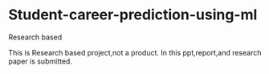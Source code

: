 # Student-career-prediction-using-ml
Research based

This is Research based project,not a product.
In this ppt,report,and research paper is submitted.
